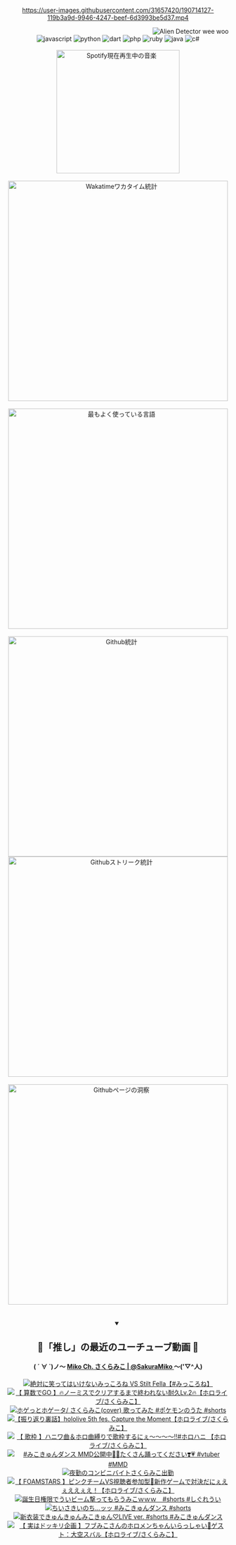 <!-- START: HERO IMAGE GIF ////////// ////////// ////////// -->
<!-- <img src="@/../assets/img/gaming/ghost-of-tsushima.gif" width="100%"  alt="nellyXinwei's Hero Gif Image"/> -->
<!-- END: HERO IMAGE GIF ////////// ////////// ////////// -->

<div align="center" >  
  
<!-- START:ワンピース 第1015話「ルフィはRED ROCを使う」 -->
<https://user-images.githubusercontent.com/31657420/190714127-119b3a9d-9946-4247-beef-6d3993be5d37.mp4>
<!-- END:ワンピース 第1015話「ルフィはRED ROCを使う」 -->

<!-- START:VISITOR COUNTER -->
<div width="100%" align="right">
<img src="https://komarev.com/ghpvc/?username=nellyXinwei&label=🛸&color=grey&style=for-the-badge&labelcolor=ffffff" alt="Alien Detector wee woo"/>
</div>
<!-- END:VISITOR COUNTER -->

<!-- START: PROGRAMMING LANGUAGES -->
<!-- 色彩 Color Scheme:
#961E3A, #8A0D42, #5A0640, #4F265E, #2B355A, #3E759B, #CC4246,
#BB2649, #AD1052, #700750, #633075, #364270, #4E92C2, #FF5357
Sauce: https://www.webcreatorbox.com/inspiration/pantone-2023
-->

<img src="https://img.shields.io/badge/javascript%20-%23BB2649.svg?&style=for-the-badge&logo=javascript&logoColor=white&labelColor=961E3A" alt="javascript"/>
<img src="https://img.shields.io/badge/python%20-%23AD1052.svg?&style=for-the-badge&logo=python&logoColor=white&labelColor=8A0D42" alt="python" />
<img src="https://img.shields.io/badge/dart%20-%23700750.svg?&style=for-the-badge&logo=dart&logoColor=white&labelColor=5A0640" alt="dart"/>
<img src="https://img.shields.io/badge/php%20-%23633075.svg?&style=for-the-badge&logo=php&logoColor=white&labelColor=4F265E" alt="php"/>
<img src="https://img.shields.io/badge/ruby%20-%23364270.svg?&style=for-the-badge&logo=ruby&logoColor=white&labelColor=2B355A" alt="ruby"/>
<img src="https://img.shields.io/badge/java%20-%234E92C2.svg?&style=for-the-badge&logo=openjdk&logoColor=white&labelColor=3E759B" alt="java"/>
<img src="https://img.shields.io/badge/c%23-%23FF5357.svg?style=for-the-badge&logo=c-sharp&logoColor=white&labelColor=CC4246" alt="c#"/>  
<!-- END: PROGRAMMING LANGUAGES -->

<br>
<br>

<!-- START: MUSIC STATUS -->
  <!-- <a href="https://newojima-gsrs-20220114.vercel.app/api/now-playing?open">
    <img src="https://newojima-gsrs-20220114.vercel.app/api/now-playing" alt="Spotify現在再生中の音楽">
  </a> -->
  <img src="https://newojima-grss-20230114.vercel.app/api/spotify?border_color=transparent" alt="Spotify現在再生中の音楽" width="280px">
<!-- END: MUSIC STATUS -->

<br>
<br>

<!-- START: GITHUB STATUS -->
<!-- 色彩 Color Scheme:  #BB2649, #AD1052, #700750, #633075 -->
<img align="center" src="https://newojima-grs-20230109.vercel.app/api/wakatime?username=njtalba5127&layout=compact&langs_count=10&locale=ja&hide_title=false&title_color=fff&hide_border=true&text_color=fff&bg_color=BB2649,BB2649,633075,633075&hide=other,css,html,bash,xml,git%20config,makefile,properties,yaml,markdown,text,json,jsx" alt="Wakatimeワカタイム統計" width="500px"/>

<br>
<br>

<!-- 色彩 Color Scheme:  #633075, #364270, #4E92C2 -->
  <img align="center" src="https://newojima-grs-20230109.vercel.app/api/top-langs?username=njtalba5127&layout=compact&text_color=fff&icon_color=fff&hide_border=true&&locale=ja&hide_title=false&title_color=fff&include_all_commits=true&card_width=445&langs_count=11&hide=c%23,powershell,shaderlab,hlsl,makefile,jupyter%20notebook,python,html,css,shell,batchfile,less,liquid,hack,scss&bg_color=4F265E,633075,4E92C2" alt="最もよく使っている言語" width="500px"/>

<br>
<br>

<!-- 色彩 Color Scheme:  #4E92C2, #FF5357 -->
  <img align="center" src="https://newojima-grs-20230109.vercel.app/api?username=njtalba5127&rank_icon=github&show_icons=true&&locale=ja&title_color=fff&text_color=fff&icon_color=fff&hide_border=true&hide_title=false&count_private=true&include_all_commits=true&card_width=495&disable_animations=true&bg_color=4E92C2,4E92C2,FF5357" alt="Github統計" width="500px"/>

<br>

<img align="center" src="https://streak-stats.demolab.com?user=njtalba5127&theme=dark&hide_border=true&locale=ja&ring=BB2649&stroke=222222&background=151515&sideLabels=BB2649&currStreakLabel=ffffff&border=BB2649&fire=FF5357&currStreakNum=ffffff&sideNums=FF5357&dates=ffffff" alt="Githubストリーク統計" width="500px"/>

<br>
<br>

  <img align="center" width="500px" src="@/../assets/img/page-insights.svg" alt="Githubページの洞察"/>
  
</div>
<!-- END: GITHUB STATUS -->

<br>
<br>

<div align="center">
<details open>
  <summary>

  </summary>

  <h2 align="center">🌸「推し」の最近のユーチューブ動画 🌸</h2>
  <h4>
  ( ´ ∀ `)ノ～ 
  <a href="https://www.youtube.com/@SakuraMiko">Miko Ch. さくらみこ | @SakuraMiko
  </a>
   ～('▽^人)
  </h4>

  <!-- BEGIN YOUTUBE-CARDS -->
<a href="https://www.youtube.com/watch?v=o04HLC2KAuk"><img src="https://ytcards.demolab.com/?id=o04HLC2KAuk&title=%E7%B5%B6%E5%AF%BE%E3%81%AB%E7%AC%91%E3%81%A3%E3%81%A6%E3%81%AF%E3%81%84%E3%81%91%E3%81%AA%E3%81%84%E3%81%BF%E3%81%A3%E3%81%93%E3%82%8D%E3%81%AD+VS+Stilt+Fella%E3%80%90%23%E3%81%BF%E3%81%A3%E3%81%93%E3%82%8D%E3%81%AD%E3%80%91&lang=ja&timestamp=1711027101&background_color=%230d1117&title_color=%23ffffff&stats_color=%23dedede&max_title_lines=1&width=187&border_radius=5&duration=4288" alt="絶対に笑ってはいけないみっころね VS Stilt Fella【#みっころね】" title="絶対に笑ってはいけないみっころね VS Stilt Fella【#みっころね】"></a>
<a href="https://www.youtube.com/watch?v=N-QNwzFqREo"><img src="https://ytcards.demolab.com/?id=N-QNwzFqREo&title=%E3%80%90+%E7%AE%97%E6%95%B0%E3%81%A7GO+%E3%80%91%F0%9F%94%A5%E3%83%8E%E3%83%BC%E3%83%9F%E3%82%B9%E3%81%A7%E3%82%AF%E3%83%AA%E3%82%A2%E3%81%99%E3%82%8B%E3%81%BE%E3%81%A7%E7%B5%82%E3%82%8F%E3%82%8C%E3%81%AA%E3%81%84%E8%80%90%E4%B9%85Lv.2%F0%9F%94%A5%E3%80%90%E3%83%9B%E3%83%AD%E3%83%A9%E3%82%A4%E3%83%96%2F%E3%81%95%E3%81%8F%E3%82%89%E3%81%BF%E3%81%93%E3%80%91&lang=ja&timestamp=1710870121&background_color=%230d1117&title_color=%23ffffff&stats_color=%23dedede&max_title_lines=1&width=187&border_radius=5&duration=19281" alt="【 算数でGO 】🔥ノーミスでクリアするまで終われない耐久Lv.2🔥【ホロライブ/さくらみこ】" title="【 算数でGO 】🔥ノーミスでクリアするまで終われない耐久Lv.2🔥【ホロライブ/さくらみこ】"></a>
<a href="https://www.youtube.com/watch?v=Mp89gmu6ikI"><img src="https://ytcards.demolab.com/?id=Mp89gmu6ikI&title=%E3%83%9B%E3%82%B2%E3%81%A3%E3%81%A8%E3%83%9B%E3%82%B2%E3%83%BC%E3%82%BF%2F+%E3%81%95%E3%81%8F%E3%82%89%E3%81%BF%E3%81%93%28cover%29+%E6%AD%8C%E3%81%A3%E3%81%A6%E3%81%BF%E3%81%9F+%23%E3%83%9D%E3%82%B1%E3%83%A2%E3%83%B3%E3%81%AE%E3%81%86%E3%81%9F+%23shorts&lang=ja&timestamp=1710835208&background_color=%230d1117&title_color=%23ffffff&stats_color=%23dedede&max_title_lines=1&width=187&border_radius=5&duration=46" alt="ホゲっとホゲータ/ さくらみこ(cover) 歌ってみた #ポケモンのうた #shorts" title="ホゲっとホゲータ/ さくらみこ(cover) 歌ってみた #ポケモンのうた #shorts"></a>
<a href="https://www.youtube.com/watch?v=tvFxEAHSV38"><img src="https://ytcards.demolab.com/?id=tvFxEAHSV38&title=%E3%80%90%E6%8C%AF%E3%82%8A%E8%BF%94%E3%82%8A%E8%A3%8F%E8%A9%B1%E3%80%91hololive+5th+fes.+Capture+the+Moment%E3%80%90%E3%83%9B%E3%83%AD%E3%83%A9%E3%82%A4%E3%83%96%2F%E3%81%95%E3%81%8F%E3%82%89%E3%81%BF%E3%81%93%E3%80%91&lang=ja&timestamp=1710782833&background_color=%230d1117&title_color=%23ffffff&stats_color=%23dedede&max_title_lines=1&width=187&border_radius=5&duration=17635" alt="【振り返り裏話】hololive 5th fes. Capture the Moment【ホロライブ/さくらみこ】" title="【振り返り裏話】hololive 5th fes. Capture the Moment【ホロライブ/さくらみこ】"></a>
<a href="https://www.youtube.com/watch?v=-WZ0r7QsC14"><img src="https://ytcards.demolab.com/?id=-WZ0r7QsC14&title=%E3%80%90+%E6%AD%8C%E6%9E%A0+%E3%80%91%E3%83%8F%E3%83%8B%E3%83%AF%E6%9B%B2%EF%BC%86%E3%83%9B%E3%83%AD%E6%9B%B2%E7%B8%9B%E3%82%8A%E3%81%A7%E6%AD%8C%E6%9E%A0%E3%81%99%E3%82%8B%E3%81%AB%E3%81%87%EF%BD%9E%EF%BD%9E%EF%BD%9E%EF%BD%9E%E2%80%BC%23%E3%83%9B%E3%83%AD%E3%83%8F%E3%83%8B+%E3%80%90%E3%83%9B%E3%83%AD%E3%83%A9%E3%82%A4%E3%83%96%2F%E3%81%95%E3%81%8F%E3%82%89%E3%81%BF%E3%81%93%E3%80%91&lang=ja&timestamp=1710421029&background_color=%230d1117&title_color=%23ffffff&stats_color=%23dedede&max_title_lines=1&width=187&border_radius=5&duration=6445" alt="【 歌枠 】ハニワ曲＆ホロ曲縛りで歌枠するにぇ～～～～‼#ホロハニ 【ホロライブ/さくらみこ】" title="【 歌枠 】ハニワ曲＆ホロ曲縛りで歌枠するにぇ～～～～‼#ホロハニ 【ホロライブ/さくらみこ】"></a>
<a href="https://www.youtube.com/watch?v=TWOK_MzrwMM"><img src="https://ytcards.demolab.com/?id=TWOK_MzrwMM&title=%23%E3%81%BF%E3%81%93%E3%81%8D%E3%82%85%E3%82%93%E3%83%80%E3%83%B3%E3%82%B9+MMD%E5%85%AC%E9%96%8B%E4%B8%AD%F0%9F%AB%B6%F0%9F%8F%BB%E3%81%9F%E3%81%8F%E3%81%95%E3%82%93%E8%B8%8A%E3%81%A3%E3%81%A6%E3%81%8F%E3%81%A0%E3%81%95%E3%81%84%E2%9D%A3%EF%B8%8F%F0%9F%92%97+%23vtuber+%23MMD&lang=ja&timestamp=1710303294&background_color=%230d1117&title_color=%23ffffff&stats_color=%23dedede&max_title_lines=1&width=187&border_radius=5&duration=35" alt="#みこきゅんダンス MMD公開中🫶🏻たくさん踊ってください❣️💗 #vtuber #MMD" title="#みこきゅんダンス MMD公開中🫶🏻たくさん踊ってください❣️💗 #vtuber #MMD"></a>
<a href="https://www.youtube.com/watch?v=MhjdTURbFC0"><img src="https://ytcards.demolab.com/?id=MhjdTURbFC0&title=%E5%A4%9C%E5%8B%A4%E3%81%AE%E3%82%B3%E3%83%B3%E3%83%93%E3%83%8B%E3%83%90%E3%82%A4%E3%83%88%E3%81%95%E3%81%8F%E3%82%89%E3%81%BF%E3%81%93%E5%87%BA%E5%8B%A4&lang=ja&timestamp=1710258960&background_color=%230d1117&title_color=%23ffffff&stats_color=%23dedede&max_title_lines=1&width=187&border_radius=5&duration=8175" alt="夜勤のコンビニバイトさくらみこ出勤" title="夜勤のコンビニバイトさくらみこ出勤"></a>
<a href="https://www.youtube.com/watch?v=0MGlCIcD_UE"><img src="https://ytcards.demolab.com/?id=0MGlCIcD_UE&title=%E3%80%90+FOAMSTARS+%E3%80%91%E3%83%94%E3%83%B3%E3%82%AF%E3%83%81%E3%83%BC%E3%83%A0VS%E8%A6%96%E8%81%B4%E8%80%85%E5%8F%82%E5%8A%A0%E5%9E%8B%F0%9F%8C%9F%E6%96%B0%E4%BD%9C%E3%82%B2%E3%83%BC%E3%83%A0%E3%81%A7%E5%AF%BE%E6%B1%BA%E3%81%A0%E3%81%AB%E3%81%87%E3%81%88%E3%81%87%E3%81%88%E3%81%88%E3%81%87%E3%81%88%EF%BC%81%E3%80%90%E3%83%9B%E3%83%AD%E3%83%A9%E3%82%A4%E3%83%96%2F%E3%81%95%E3%81%8F%E3%82%89%E3%81%BF%E3%81%93%E3%80%91&lang=ja&timestamp=1710244505&background_color=%230d1117&title_color=%23ffffff&stats_color=%23dedede&max_title_lines=1&width=187&border_radius=5&duration=5547" alt="【 FOAMSTARS 】ピンクチームVS視聴者参加型🌟新作ゲームで対決だにぇえぇええぇえ！【ホロライブ/さくらみこ】" title="【 FOAMSTARS 】ピンクチームVS視聴者参加型🌟新作ゲームで対決だにぇえぇええぇえ！【ホロライブ/さくらみこ】"></a>
<a href="https://www.youtube.com/watch?v=jn090OldXsg"><img src="https://ytcards.demolab.com/?id=jn090OldXsg&title=%E8%AA%95%E7%94%9F%E6%97%A5%E6%A8%A9%E9%99%90%E3%81%A7%E3%81%86%E3%81%84%E3%83%93%E3%83%BC%E3%83%A0%E6%92%83%E3%81%A3%E3%81%A6%E3%82%82%E3%82%89%E3%81%86%E3%81%BF%E3%81%93%EF%BD%97%EF%BD%97%EF%BD%97%E3%80%80%23shorts+%23%E3%81%97%E3%81%90%E3%82%8C%E3%81%86%E3%81%84&lang=ja&timestamp=1710212422&background_color=%230d1117&title_color=%23ffffff&stats_color=%23dedede&max_title_lines=1&width=187&border_radius=5&duration=15" alt="誕生日権限でういビーム撃ってもらうみこｗｗｗ　#shorts #しぐれうい" title="誕生日権限でういビーム撃ってもらうみこｗｗｗ　#shorts #しぐれうい"></a>
<a href="https://www.youtube.com/watch?v=ul6KYgD4ohc"><img src="https://ytcards.demolab.com/?id=ul6KYgD4ohc&title=%E3%81%A1%E3%81%84%E3%81%95%E3%81%8D%E3%81%84%E3%81%AE%E3%81%A1%E2%80%A6%E3%83%83%E3%83%83+%23%E3%81%BF%E3%81%93%E3%81%8D%E3%82%85%E3%82%93%E3%83%80%E3%83%B3%E3%82%B9+%23shorts&lang=ja&timestamp=1710126025&background_color=%230d1117&title_color=%23ffffff&stats_color=%23dedede&max_title_lines=1&width=187&border_radius=5&duration=16" alt="ちいさきいのち…ッッ #みこきゅんダンス #shorts" title="ちいさきいのち…ッッ #みこきゅんダンス #shorts"></a>
<a href="https://www.youtube.com/watch?v=PHxLNdqX_ws"><img src="https://ytcards.demolab.com/?id=PHxLNdqX_ws&title=%E6%96%B0%E8%A1%A3%E8%A3%85%E3%81%A7%E3%81%8D%E3%82%85%E3%82%93%E3%81%8D%E3%82%85%E3%82%93%E3%81%BF%E3%81%93%E3%81%8D%E3%82%85%E3%82%93%E2%99%A1LIVE+ver.+%23shorts+%23%E3%81%BF%E3%81%93%E3%81%8D%E3%82%85%E3%82%93%E3%83%80%E3%83%B3%E3%82%B9&lang=ja&timestamp=1710039611&background_color=%230d1117&title_color=%23ffffff&stats_color=%23dedede&max_title_lines=1&width=187&border_radius=5&duration=28" alt="新衣装できゅんきゅんみこきゅん♡LIVE ver. #shorts #みこきゅんダンス" title="新衣装できゅんきゅんみこきゅん♡LIVE ver. #shorts #みこきゅんダンス"></a>
<a href="https://www.youtube.com/watch?v=q3Tf-7pTMu4"><img src="https://ytcards.demolab.com/?id=q3Tf-7pTMu4&title=%E3%80%90+%E5%AE%9F%E3%81%AF%E3%83%89%E3%83%83%E3%82%AD%E3%83%AA%E4%BC%81%E7%94%BB+%E3%80%91%E3%83%95%E3%83%96%E3%81%BF%E3%81%93%E3%81%95%E3%82%93%E3%81%AE%E3%83%9B%E3%83%AD%E3%83%A1%E3%83%B3%E3%81%A1%E3%82%83%E3%82%93%E3%81%84%E3%82%89%E3%81%A3%E3%81%97%E3%82%83%E3%81%84%F0%9F%92%90%E3%82%B2%E3%82%B9%E3%83%88%EF%BC%9A%E5%A4%A7%E7%A9%BA%E3%82%B9%E3%83%90%E3%83%AB%E3%80%90%E3%83%9B%E3%83%AD%E3%83%A9%E3%82%A4%E3%83%96%2F%E3%81%95%E3%81%8F%E3%82%89%E3%81%BF%E3%81%93%E3%80%91&lang=ja&timestamp=1709986470&background_color=%230d1117&title_color=%23ffffff&stats_color=%23dedede&max_title_lines=1&width=187&border_radius=5&duration=3989" alt="【 実はドッキリ企画 】フブみこさんのホロメンちゃんいらっしゃい💐ゲスト：大空スバル【ホロライブ/さくらみこ】" title="【 実はドッキリ企画 】フブみこさんのホロメンちゃんいらっしゃい💐ゲスト：大空スバル【ホロライブ/さくらみこ】"></a>
<!-- END YOUTUBE-CARDS -->

</div>
  
</details>
